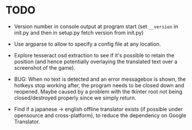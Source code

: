 # TODO

* Version number in console output at program start (set `__version` in init.py and then in setup.py fetch version from init.py)

* Use argparse to allow to specify a config file at any location.

* Explore tesseract osd extraction to see if it's possible to retain the position (and hence potentially overlaying the translated text over a screenshot of the game).

* BUG: When no text is detected and an error messagebox is shown, the hotkeys stop working after, the program needs to be closed down and reopened. Maybe caused by a problem with the tkinter root not being closed/destroyed properly since we simply return.

* Find if a japanese -> english offline translator exists (if possible under opensource and cross-platform), to reduce the dependency on Google Translator.


